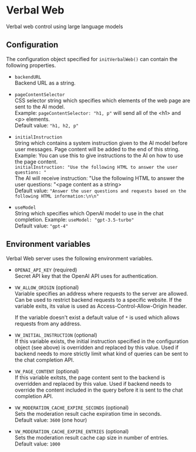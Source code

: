 # Verbal Web

Verbal web control using large language models

## Configuration

The configuration object specified for `initVerbalWeb()` can contain the
following properties.

- `backendURL`  
  Backend URL as a string.

- `pageContentSelector`  
  CSS selector string which specifies which elements of the web page are sent to
  the AI model.  
  Example: `pageContentSelector: "h1, p"` will send all of the \<h1> and \<p>
  elements.  
  Default value: `"h1, h2, p"`

- `initialInstruction`  
  String which contains a system instruction given to the AI model before user
  messages. Page content will be added to the end of this string.  
   Example: You can use this to give instructions to the AI on how to use the page
  content.  
   `initialInstruction: "Use the following HTML to answer the user questions: "`  
   The AI will receive instruction: "Use the following HTML to answer the user questions:
  "\<page content as a string>  
  Default value: `"Answer the user questions and requests based on the following HTML information:\n\n"`

- `useModel`  
  String which specifies which OpenAI model to use in the chat completion.
  Example: `useModel: "gpt-3.5-turbo"`  
  Default value: `"gpt-4"`

## Environment variables

Verbal Web server uses the following environment variables.

- `OPENAI_API_KEY` (required)  
  Secret API key that the OpenAI API uses for authentication.

- `VW_ALLOW_ORIGIN` (optional)  
  Variable specifies an address where requests to the server are allowed. Can be
  used to restrict backend requests to a specific website. If the variable
  exits, its value is used as Access-Control-Allow-Origin header.

  If the variable doesn't exist a default value of `*` is used which allows
  requests from any address.

- `VW_INITIAL_INSTRUCTION` (optional)  
  If this variable exists, the initial instruction specified in the
  configuration object (see above) is overridden and replaced by this value.
  Used if backend needs to more strictly limit what kind of queries can be sent
  to the chat completion API.

- `VW_PAGE_CONTENT` (optional)  
  If this variable exitsts, the page content sent to the backend is overridden
  and replaced by this value. Used if backend needs to override the content
  included in the query before it is sent to the chat completion API.

- `VW_MODERATION_CACHE_EXPIRE_SECONDS` (optional)  
  Sets the moderation result cache expiration time in seconds.  
  Default value: `3600` (one hour)

- `VW_MODERATION_CACHE_EXPIRE_ENTRIES` (optional)  
  Sets the moderation result cache cap size in number of entries.  
  Default value: `1000`
